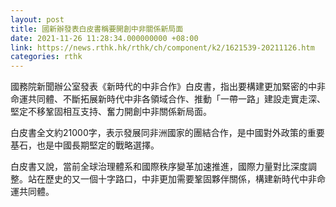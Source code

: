```yaml
---
layout: post
title: 國新辦發表白皮書稱要開創中非關係新局面
date: 2021-11-26 11:28:34.000000000 +08:00
link: https://news.rthk.hk/rthk/ch/component/k2/1621539-20211126.htm
categories: rthk
---
```


國務院新聞辦公室發表《新時代的中非合作》白皮書，指出要構建更加緊密的中非命運共同體、不斷拓展新時代中非各領域合作、推動「一帶一路」建設走實走深、堅定不移鞏固相互支持、奮力開創中非關係新局面。

白皮書全文約21000字，表示發展同非洲國家的團結合作，是中國對外政策的重要基石，也是中國長期堅定的戰略選擇。

白皮書又說，當前全球治理體系和國際秩序變革加速推進，國際力量對比深度調整。站在歷史的又一個十字路口，中非更加需要鞏固夥伴關係，構建新時代中非命運共同體。
